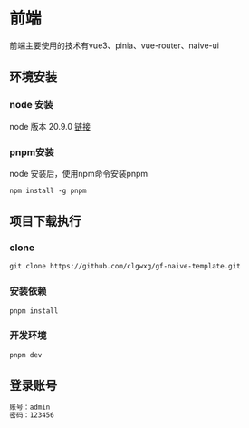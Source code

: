 # 前端

前端主要使用的技术有vue3、pinia、vue-router、naive-ui

## 环境安装

### node 安装

node 版本 20.9.0 [链接](https://nodejs.org/en)

### pnpm安装

node 安装后，使用npm命令安装pnpm

```md
npm install -g pnpm
```

## 项目下载执行

### clone

```md
git clone https://github.com/clgwxg/gf-naive-template.git
```

### 安装依赖

```md
pnpm install
```

### 开发环境

```md
pnpm dev
```

## 登录账号

```md
账号：admin
密码：123456
```
